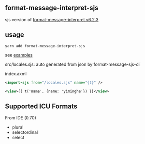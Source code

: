 ## format-message-interpret-sjs

sjs version of [format-message-interpret v6.2.3](https://www.npmjs.com/package/format-message-interpret)


## usage

```
yarn add format-message-interpret-sjs
```

see [examples](./examples)

src/locales.sjs: auto generated from json by format-message-sjs-cli

index.axml

```xml
<import-sjs from="/locales.sjs" name="{t}" />

<view>{{ t('name', {name: 'yiminghe'}) }}</view>
```

## Supported ICU Formats

From IDE (0.70)

- plural
- selectordinal
- select
